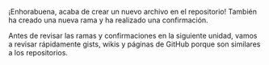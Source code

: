 ¡Enhorabuena, acaba de crear un nuevo archivo en el repositorio! También ha creado una nueva rama y ha realizado una confirmación.

Antes de revisar las ramas y confirmaciones en la siguiente unidad, vamos a revisar rápidamente gists, wikis y páginas de GitHub porque son similares a los repositorios.
